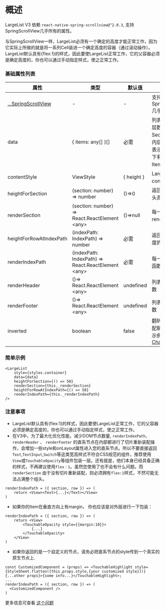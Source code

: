 # 概述

LargeList V3 依赖 `react-native-spring-scrollview@^2.0.3`, 支持SpringScrollView几乎所有的属性。

与SpringScrollView一样，LargeList必须有一个确定的高度才能正常工作，因为它实际上所做的就是将一系列Cell装进一个确定高度的容器（通过滚动操作）。LargeList默认具有{flex:1}的样式，因此要使LargeList正常工作，它的父容器必须是确定高度的，你也可以通过手动指定样式，使之正常工作。

### 基础属性列表

属性  |  类型  |  默认值  |  描述  
---- | ------ | --------- | --------
[...SpringScrollView](https://bolan9999.github.io/react-native-spring-scrollview/#/) | - | - | 支持SpringScrollView几乎所有属性
data | { items: any[] }[] | 必需 | 列表的数据源,外层数组表示吸顶Section的数量，内层的items数组表示每个Section下有多少个Items。
contentStyle | ViewStyle | { height } | LargeList的content view样式
heightForSection | (section: number) => number | ()=>0 | 返回列表每一组组头高度的函数
renderSection | (section: number) => React.ReactElement &lt;any> | ()=>null | 每一组组头的render函数
heightForRowAtIndexPath | (indexPath: IndexPath) => number | 必需 | 返回列表每一行高度的函数
renderIndexPath | (indexPath: IndexPath) => React.ReactElement &lt;any> | 必需 | 每一行的render函数
renderHeader | ()=> React.ReactElement &lt;any> | undefined | 列表的头部组件函数
renderFooter | ()=> React.ReactElement &lt;any> | undefined | 列表的尾部组件函数
inverted | boolean | false | 翻转滚动方向，适配聊天App，查看示例 [ChatExample](https://github.com/bolan9999/react-native-largelist/tree/master/Examples/ChatExample.js) .

### 简单示例

```
<LargeList
    style={styles.container}
    data={data}
    heightForSection={() => 50}
    renderSection={this._renderSection}
    heightForRowAtIndexPath={() => 50}
    renderIndexPath={this._renderIndexPath}
/>
```

### 注意事项
* LargeList默认具有{flex:1}的样式，因此要使LargeList正常工作，它的父容器必须是确定高度的，你也可以通过手动指定样式，使之正常工作。
* 在V3中，为了最大化优化性能，减少DOM节点数量, `renderIndexPath`、 `renderHeader` 、 `renderFooter` 的直系节点在内部都进行了切片重新装配操作，会增加一些style和onLayout属性进入您的直系节点。所以不要直接返回`Text`,`TextInput`,`Switch`等这类宽高样式不符合CSS规范的组件，推荐使用`View`或`TouchableOpacity`等组件包装一层。还有就是，他们本身已经具备正确的样式，不再建议使用`flex：1`。虽然您使用了也不会有什么问题。而`renderSection` 由于没有切片重新装配，则必须拥有`flex:1`样式，不然可能无法占满整个组头。
```
renderIndexPath = ({ section, row }) => (
    return <View><Text>{...}</Text></View>
)
```
* 如果你的Item在垂直方向上有margin， 你也应该是对外层进行一下包装：
```
renderIndexPath = ({ section, row }) => (
    return <View>
        <TouchableOpacity style={{margin:10}}>
            {...}
        </TouchableOpacity>
    </View>
)
```


* 如果你返回的是一个自定义的节点，请务必把直系节点的style传到一个真实的原生节点上. 
```
const CustomizedComponent = (props) => <TouchableHighlight style={StyleSheet.flatten([this.props.style,{your customized style}])} {...other props}>{some info...}</TouchableHighlight>;
...
renderIndexPath = ({ section, row }) => (
  <CustomizedComponent />
)
```

更多信息可查看 [这个问题](https://github.com/bolan9999/react-native-largelist/issues/260) 
